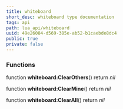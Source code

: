 ```yaml
---
title: whiteboard
short_desc: whiteboard type documentation
tags: api
path: lua_api/whiteboard
uuid: 49e26084-d569-385e-ab52-b1caebde8dc4
public: true
private: false
---
```





### Functions

function **whiteboard:ClearOthers**()
  return *nil*

function **whiteboard:ClearMine**()
  return *nil*

function **whiteboard:ClearAll**()
  return *nil*
